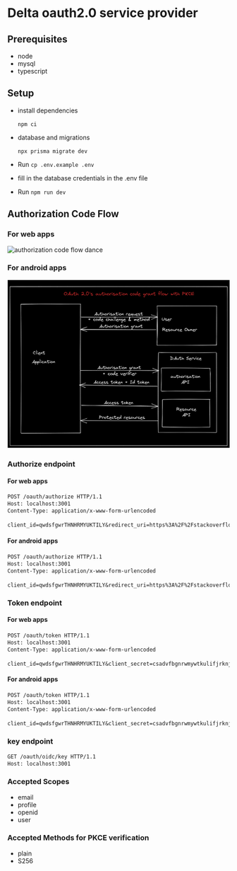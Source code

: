 # Delta oauth2.0 service provider
## Prerequisites
 - node
 - mysql
 - typescript

## Setup
- install dependencies
  
    ```
    npm ci
    ```
- database and migrations
  
    ```
    npx prisma migrate dev
    ```
- Run  `cp .env.example .env`
- fill in the database credentials in the .env file
- Run  `npm run dev`


## Authorization Code Flow

### For web apps
![authorization code flow dance](https://github.com/siva2204/DAuth-Backend/blob/node-oauth2-int/public/images/flow-dm.png)

### For android apps
![authorization code flow with pkce](https://raw.githubusercontent.com/nishihere19/DAuth-Backend/pkce/public/images/flow-with-pkce.png)

### Authorize endpoint

#### For web apps
```HTTP
POST /oauth/authorize HTTP/1.1
Host: localhost:3001
Content-Type: application/x-www-form-urlencoded

client_id=qwdsfgwrTHNHRMYUKTILY&redirect_uri=https%3A%2F%2Fstackoverflow.com%2F&response_type=code&grant_type=authorization_code&state=sdafsdghb&scope=email+openid+profile&nonce=bscsbascbadcsbasccabs
```
#### For android apps
```HTTP
POST /oauth/authorize HTTP/1.1
Host: localhost:3001
Content-Type: application/x-www-form-urlencoded

client_id=qwdsfgwrTHNHRMYUKTILY&redirect_uri=https%3A%2F%2Fstackoverflow.com%2F&response_type=code&grant_type=authorization_code&state=sdafsdghb&scope=email+openid+profile&nonce=bscsbascbadcsbasccabs&code_challenge=asjbkakbcmbkcsabk&code_challenge_method=plain
```

### Token endpoint

#### For web apps
```HTTP
POST /oauth/token HTTP/1.1
Host: localhost:3001
Content-Type: application/x-www-form-urlencoded

client_id=qwdsfgwrTHNHRMYUKTILY&client_secret=csadvfbgnrwmywtkulifjrknjvnjrnlrnjvlnfvnflv&grant_type=authorization_code&code=f65dbf63a96650e689ef9f800a63ed67177ebe45&redirect_uri=https%3A%2F%2Fstackoverflow.com%2F
```

#### For android apps

```HTTP
POST /oauth/token HTTP/1.1
Host: localhost:3001
Content-Type: application/x-www-form-urlencoded

client_id=qwdsfgwrTHNHRMYUKTILY&client_secret=csadvfbgnrwmywtkulifjrknjvnjrnlrnjvlnfvnflv&grant_type=authorization_code&code=f65dbf63a96650e689ef9f800a63ed67177ebe45&redirect_uri=https%3A%2F%2Fstackoverflow.com%2F&code_verifier=asjbkakbcmbkcsabk
```

### key endpoint

```HTTP
GET /oauth/oidc/key HTTP/1.1
Host: localhost:3001
```

### Accepted Scopes
- email
- profile
- openid
- user
  
### Accepted Methods for PKCE verification
- plain
- S256